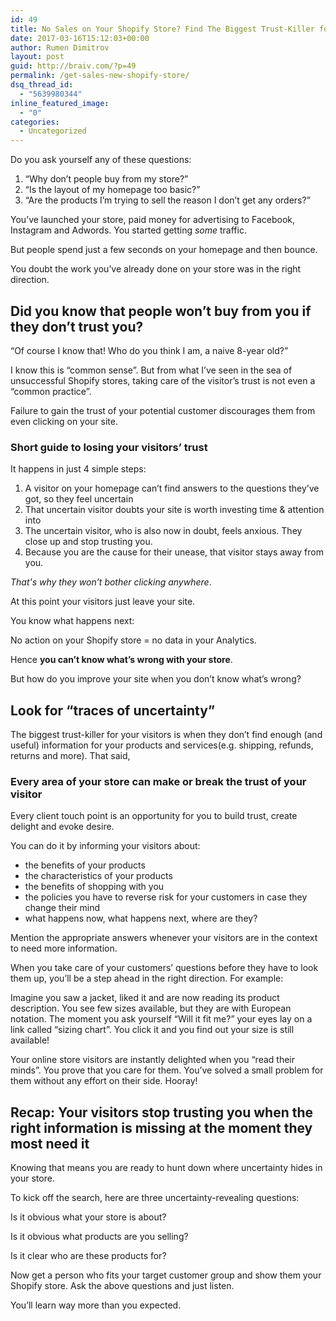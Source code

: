 ```yaml
---
id: 49
title: No Sales on Your Shopify Store? Find The Biggest Trust-Killer for Your Visitors
date: 2017-03-16T15:12:03+00:00
author: Rumen Dimitrov
layout: post
guid: http://braiv.com/?p=49
permalink: /get-sales-new-shopify-store/
dsq_thread_id:
  - "5639980344"
inline_featured_image:
  - "0"
categories:
  - Uncategorized
---
```

<p>Do you ask yourself any of these questions:</p>

<ol>
<li>“Why don’t people buy from my store?”</li>
<li>“Is the layout of my homepage too basic?”</li>
<li>“Are the products I’m trying to sell the reason I don’t get any orders?”</li>
</ol>

<p>You’ve launched your store, paid money for advertising to Facebook, Instagram and Adwords. You started getting <em>some</em> traffic.</p>

<p>But people spend just a few seconds on your homepage and then bounce. </p>
<!--more-->

<p>You doubt the work you’ve already done on your store was in the right direction. </p>

<h2>Did you know that people won’t buy from you if they don’t trust you? </h2>

<p>“Of course I know that! Who do you think I am, a naive 8-year old?”</p>

<p>I know this is “common sense”. But from what I’ve seen in the sea of unsuccessful Shopify stores, taking care of the visitor’s trust is not even a “common practice”.</p>

<p>Failure to gain the trust of your potential customer discourages them from even clicking on your site.</p>

<h3>Short guide to losing your visitors’ trust</h3>

<p>It happens in just 4 simple steps:</p>

<ol>
	<li>A visitor on your homepage can’t find answers to the questions they’ve got, so they feel uncertain</li>
	<li>That uncertain visitor doubts your site is worth investing time &amp; attention into</li>
	<li>The uncertain visitor, who is also now in doubt, feels anxious. They close up and stop trusting you. </li>
	<li>Because you are the cause for their unease, that visitor stays away from you.</li>
</ol>

<p><em>That's why they won’t bother clicking anywhere</em>. </p>

<p>At this point your visitors just leave your site.</p>

<p>You know what happens next:</p>

<p>No action on your Shopify store = no data in your Analytics.</p>

<p>Hence <strong>you can’t know what’s wrong with your store</strong>.</p>

<p>But how do you improve your site when you don’t know what’s wrong?</p>

<h2>Look for “traces of uncertainty”</h2>

<p>The biggest trust-killer for your visitors is when they don’t find enough (and useful) information for your products and services(e.g. shipping, refunds, returns and more). That said,</p>

<h3>Every area of your store can make or break the trust of your visitor</h3>

<p>Every client touch point is an opportunity for you to build trust, create delight and evoke desire. </p>

<p>You can do it by informing your visitors about:</p>

<ul>
	<li>the benefits of your products</li>
	<li>the characteristics of your products</li>
	<li>the benefits of shopping with you</li>
	<li>the policies you have to reverse risk for your customers in case they change their mind</li>
	<li>what happens now, what happens next, where are they?</li>
</ul>

<p>Mention the appropriate answers whenever your visitors are in the context to need more information. </p>

<p>When you take care of your customers’ questions before they have to look them up, you’ll be a step ahead in the right direction. For example:</p>

<p>Imagine you saw a jacket, liked it and are now reading its product description. You see few sizes available, but they are with European notation. The moment you ask yourself “Will it fit me?” your eyes lay on a link called “sizing chart”. You click it and you find out your size is still available! </p>

<p>Your online store visitors are instantly delighted when you “read their minds”. You prove that you care for them. You’ve solved a small problem for them without any effort on their side. Hooray!</p>

<h2>Recap: Your visitors stop trusting you when the right information is missing at the moment they most need it</h2>

<p>Knowing that means you are ready to hunt down where uncertainty hides in your store. </p>

<p>To kick off the search, here are three uncertainty-revealing questions:</p>

<p>Is it obvious what your store is about?</p>

<p>Is it obvious what products are you selling?</p>

<p>Is it clear who are these products for?</p>

<p>Now get a person who fits your target customer group and show them your Shopify store. Ask the above questions and just listen. </p>

<p>You’ll learn way more than you expected.</p>



